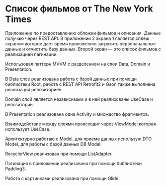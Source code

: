 # Список фильмов от The New York Times

Приложение по предоставлению обложки фильмов и описания. Данные получаю через REST API. В приложении 2 экрана 1 является сплеш экраном которое дает время приложению загрузить первоначальные данные и отчистить базу данных. Второй экран — это список фильмов с реализацией пагинации.

Использовал паттерн MVVM с разделением на слои Data, Domain и Presentation. 

В Data слое реализована работа с базой данных при помощи библиотеки Root, работа с REST API Retrofit2 и Gson также выполнена реализация репозиториев.

Domain слой является независимым и в ней реализованы UseCase и репозитории. 

В Presentation реализована одна Activity и множество фрагментов.

Взаимодействие между слоями происходит через ViewModel которая использует UseCase.

Архитектурно работаю с Model, для приема данных использую DTO Model, для работы с базой данных DB Model.

RecyclerView реализован при помощи ListAdapter.

Пагинация в приложении реализована при помощи библиотеки Padding3.

Работа с картинками реализована при помощи Glide.
